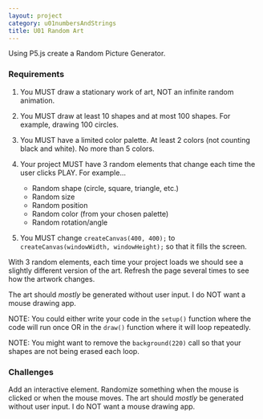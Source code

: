 ```yaml
---
layout: project
category: u01numbersAndStrings
title: U01 Random Art
---
```




Using P5.js create a Random Picture Generator. 


### Requirements

1. You MUST draw a stationary work of art, NOT an infinite random animation. 

1. You MUST draw at least 10 shapes and at most 100 shapes. For example, drawing 100 circles.

1. You MUST have a limited color palette. At least 2 colors (not counting black and white). No more than 5 colors.

1. Your project MUST have 3 random elements that change each time the user clicks PLAY. For example...
    - Random shape (circle, square, triangle, etc.)
    - Random size
    - Random position
    - Random color (from your chosen palette)
    - Random rotation/angle

1. You MUST change `createCanvas(400, 400);` to `createCanvas(windowWidth, windowHeight);` so that it fills the screen.

With 3 random elements, each time your project loads we should see a slightly different version of the art. Refresh the page several times to see how the artwork changes.

The art should *mostly* be generated without user input. I do NOT want a mouse drawing app.

NOTE: You could either write your code in the `setup()` function where the code will run once OR in the `draw()` function where it will loop repeatedly.

NOTE: You might want to remove the `background(220)` call so that your shapes are not being erased each loop.

### Challenges

Add an interactive element. Randomize something when the mouse is clicked or when the mouse moves. The art should *mostly* be generated without user input. I do NOT want a mouse drawing app.
